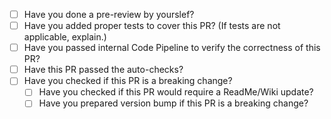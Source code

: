 - [ ] Have you done a pre-review by yourslef?
- [ ] Have you added proper tests to cover this PR? (If tests are not applicable, explain.)
- [ ] Have you passed internal Code Pipeline to verify the correctness of this PR?
- [ ] Have this PR passed the auto-checks?
- [ ] Have you checked if this PR is a breaking change?
  - [ ] Have you checked if this PR would require a ReadMe/Wiki update?
  - [ ] Have you prepared version bump if this PR is a breaking change?
